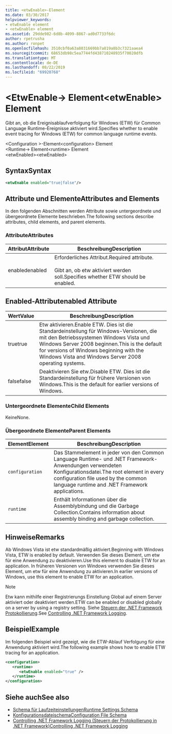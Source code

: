 ```yaml
---
title: <etwEnable>-Element
ms.date: 03/30/2017
helpviewer_keywords:
- etwEnable element
- <etwEnable> element
ms.assetid: 29dde982-6d8b-4099-8867-ad0d7733f6dc
author: rpetrusha
ms.author: ronpet
ms.openlocfilehash: 3510cbf0a63a8031669bb7a819a8b3c7321aaea4
ms.sourcegitcommit: 68653db98c5ea7744fd438710248935f70020dfb
ms.translationtype: MT
ms.contentlocale: de-DE
ms.lasthandoff: 08/22/2019
ms.locfileid: "69920768"
---
```

# <a name="etwenable-element"></a><span data-ttu-id="b661c-102">\<EtwEnable-> Element</span><span class="sxs-lookup"><span data-stu-id="b661c-102">\<etwEnable> Element</span></span>
<span data-ttu-id="b661c-103">Gibt an, ob die Ereignisablaufverfolgung für Windows (ETW) für Common Language Runtime-Ereignisse aktiviert wird.</span><span class="sxs-lookup"><span data-stu-id="b661c-103">Specifies whether to enable event tracing for Windows (ETW) for common language runtime events.</span></span>  
  
 <span data-ttu-id="b661c-104">\<Configuration >-Element</span><span class="sxs-lookup"><span data-stu-id="b661c-104">\<configuration> Element</span></span>  
<span data-ttu-id="b661c-105">\<Runtime-> Element</span><span class="sxs-lookup"><span data-stu-id="b661c-105">\<runtime> Element</span></span>  
<span data-ttu-id="b661c-106">\<etwEnabled></span><span class="sxs-lookup"><span data-stu-id="b661c-106">\<etwEnabled></span></span>  
  
## <a name="syntax"></a><span data-ttu-id="b661c-107">Syntax</span><span class="sxs-lookup"><span data-stu-id="b661c-107">Syntax</span></span>  
  
```xml  
<etwEnable enabled="true|false"/>  
```  
  
## <a name="attributes-and-elements"></a><span data-ttu-id="b661c-108">Attribute und Elemente</span><span class="sxs-lookup"><span data-stu-id="b661c-108">Attributes and Elements</span></span>  
 <span data-ttu-id="b661c-109">In den folgenden Abschnitten werden Attribute sowie untergeordnete und übergeordnete Elemente beschrieben.</span><span class="sxs-lookup"><span data-stu-id="b661c-109">The following sections describe attributes, child elements, and parent elements.</span></span>  
  
### <a name="attributes"></a><span data-ttu-id="b661c-110">Attribute</span><span class="sxs-lookup"><span data-stu-id="b661c-110">Attributes</span></span>  
  
|<span data-ttu-id="b661c-111">Attribut</span><span class="sxs-lookup"><span data-stu-id="b661c-111">Attribute</span></span>|<span data-ttu-id="b661c-112">Beschreibung</span><span class="sxs-lookup"><span data-stu-id="b661c-112">Description</span></span>|  
|---------------|-----------------|  
|<span data-ttu-id="b661c-113">enabled</span><span class="sxs-lookup"><span data-stu-id="b661c-113">enabled</span></span>|<span data-ttu-id="b661c-114">Erforderliches Attribut.</span><span class="sxs-lookup"><span data-stu-id="b661c-114">Required attribute.</span></span><br /><br /> <span data-ttu-id="b661c-115">Gibt an, ob etw aktiviert werden soll.</span><span class="sxs-lookup"><span data-stu-id="b661c-115">Specifies whether ETW should be enabled.</span></span>|  
  
## <a name="enabled-attribute"></a><span data-ttu-id="b661c-116">Enabled-Attribut</span><span class="sxs-lookup"><span data-stu-id="b661c-116">enabled Attribute</span></span>  
  
|<span data-ttu-id="b661c-117">Wert</span><span class="sxs-lookup"><span data-stu-id="b661c-117">Value</span></span>|<span data-ttu-id="b661c-118">Beschreibung</span><span class="sxs-lookup"><span data-stu-id="b661c-118">Description</span></span>|  
|-----------|-----------------|  
|<span data-ttu-id="b661c-119">true</span><span class="sxs-lookup"><span data-stu-id="b661c-119">true</span></span>|<span data-ttu-id="b661c-120">Etw aktivieren.</span><span class="sxs-lookup"><span data-stu-id="b661c-120">Enable ETW.</span></span> <span data-ttu-id="b661c-121">Dies ist die Standardeinstellung für Windows-Versionen, die mit den Betriebssystemen Windows Vista und Windows Server 2008 beginnen.</span><span class="sxs-lookup"><span data-stu-id="b661c-121">This is the default for versions of Windows beginning with the Windows Vista and Windows Server 2008 operating systems.</span></span>|  
|<span data-ttu-id="b661c-122">false</span><span class="sxs-lookup"><span data-stu-id="b661c-122">false</span></span>|<span data-ttu-id="b661c-123">Deaktivieren Sie etw.</span><span class="sxs-lookup"><span data-stu-id="b661c-123">Disable ETW.</span></span> <span data-ttu-id="b661c-124">Dies ist die Standardeinstellung für frühere Versionen von Windows.</span><span class="sxs-lookup"><span data-stu-id="b661c-124">This is the default for earlier versions of Windows.</span></span>|  
  
### <a name="child-elements"></a><span data-ttu-id="b661c-125">Untergeordnete Elemente</span><span class="sxs-lookup"><span data-stu-id="b661c-125">Child Elements</span></span>  
 <span data-ttu-id="b661c-126">Keine</span><span class="sxs-lookup"><span data-stu-id="b661c-126">None.</span></span>  
  
### <a name="parent-elements"></a><span data-ttu-id="b661c-127">Übergeordnete Elemente</span><span class="sxs-lookup"><span data-stu-id="b661c-127">Parent Elements</span></span>  
  
|<span data-ttu-id="b661c-128">Element</span><span class="sxs-lookup"><span data-stu-id="b661c-128">Element</span></span>|<span data-ttu-id="b661c-129">Beschreibung</span><span class="sxs-lookup"><span data-stu-id="b661c-129">Description</span></span>|  
|-------------|-----------------|  
|`configuration`|<span data-ttu-id="b661c-130">Das Stammelement in jeder von den Common Language Runtime- und .NET Framework-Anwendungen verwendeten Konfigurationsdatei.</span><span class="sxs-lookup"><span data-stu-id="b661c-130">The root element in every configuration file used by the common language runtime and .NET Framework applications.</span></span>|  
|`runtime`|<span data-ttu-id="b661c-131">Enthält Informationen über die Assemblybindung und die Garbage Collection.</span><span class="sxs-lookup"><span data-stu-id="b661c-131">Contains information about assembly binding and garbage collection.</span></span>|  
  
## <a name="remarks"></a><span data-ttu-id="b661c-132">Hinweise</span><span class="sxs-lookup"><span data-stu-id="b661c-132">Remarks</span></span>  
 <span data-ttu-id="b661c-133">Ab Windows Vista ist etw standardmäßig aktiviert.</span><span class="sxs-lookup"><span data-stu-id="b661c-133">Beginning with Windows Vista, ETW is enabled by default.</span></span> <span data-ttu-id="b661c-134">Verwenden Sie dieses Element, um etw für eine Anwendung zu deaktivieren.</span><span class="sxs-lookup"><span data-stu-id="b661c-134">Use this element to disable ETW for an application.</span></span> <span data-ttu-id="b661c-135">In früheren Versionen von Windows verwenden Sie dieses Element, um etw für eine Anwendung zu aktivieren.</span><span class="sxs-lookup"><span data-stu-id="b661c-135">In earlier versions of Windows, use this element to enable ETW for an application.</span></span>  
  
> [!NOTE]
> <span data-ttu-id="b661c-136">Etw kann mithilfe einer Registrierungs Einstellung Global auf einem Server aktiviert oder deaktiviert werden.</span><span class="sxs-lookup"><span data-stu-id="b661c-136">ETW can be enabled or disabled globally on a server by using a registry setting.</span></span> <span data-ttu-id="b661c-137">Siehe [Steuern der .NET Framework Protokollierung](../../../performance/controlling-logging.md).</span><span class="sxs-lookup"><span data-stu-id="b661c-137">See [Controlling .NET Framework Logging](../../../performance/controlling-logging.md).</span></span>  
  
## <a name="example"></a><span data-ttu-id="b661c-138">Beispiel</span><span class="sxs-lookup"><span data-stu-id="b661c-138">Example</span></span>  
 <span data-ttu-id="b661c-139">Im folgenden Beispiel wird gezeigt, wie die ETW-Ablauf Verfolgung für eine Anwendung aktiviert wird.</span><span class="sxs-lookup"><span data-stu-id="b661c-139">The following example shows how to enable ETW tracing for an application.</span></span>  
  
```xml  
<configuration>  
   <runtime>  
      <etwEnable enabled="true" />  
   </runtime>  
</configuration>  
```  
  
## <a name="see-also"></a><span data-ttu-id="b661c-140">Siehe auch</span><span class="sxs-lookup"><span data-stu-id="b661c-140">See also</span></span>

- [<span data-ttu-id="b661c-141">Schema für Laufzeiteinstellungen</span><span class="sxs-lookup"><span data-stu-id="b661c-141">Runtime Settings Schema</span></span>](index.md)
- [<span data-ttu-id="b661c-142">Konfigurationsdateischema</span><span class="sxs-lookup"><span data-stu-id="b661c-142">Configuration File Schema</span></span>](../index.md)
- [<span data-ttu-id="b661c-143">Controlling .NET Framework Logging (Steuern der Protokollierung in .NET Framework)</span><span class="sxs-lookup"><span data-stu-id="b661c-143">Controlling .NET Framework Logging</span></span>](../../../performance/controlling-logging.md)
